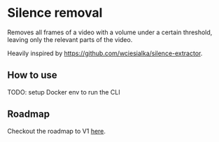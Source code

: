 # Silence removal

Removes all frames of a video with a volume under a certain threshold, leaving only the relevant parts of the video.

Heavily inspired by https://github.com/wciesialka/silence-extractor.

## How to use

TODO: setup Docker env to run the CLI

## Roadmap

Checkout the roadmap to V1 [here](https://github.com/raphaelbs/silence-removal/projects/1).
